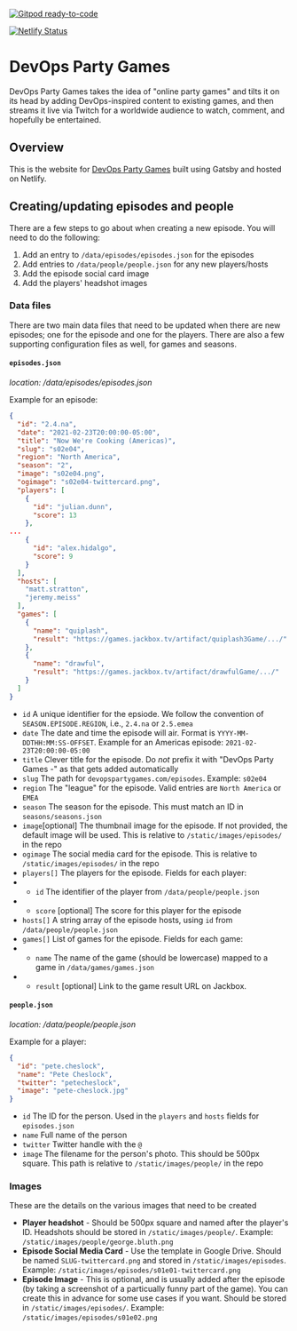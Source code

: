 [![Gitpod ready-to-code](https://img.shields.io/badge/Gitpod-ready--to--code-blue?logo=gitpod)](https://gitpod.io/#https://github.com/DevOpsPartyGames/devopspartygames-web)

[![Netlify Status](https://api.netlify.com/api/v1/badges/8a7ce451-b997-4325-a2b0-1429ddcd2c72/deploy-status)](https://app.netlify.com/sites/graceful-sage-db0ff/deploys)

# DevOps Party Games

DevOps Party Games takes the idea of "online party games" and tilts it on its head by adding DevOps-inspired content to existing games, and then streams it live via Twitch for a worldwide audience to watch, comment, and hopefully be entertained.

## Overview

This is the website for [DevOps Party Games](https://devopspartygames.com) built using Gatsby and hosted on Netlify.

## Creating/updating episodes and people

There are a few steps to go about when creating a new episode. You will need to do the following:

1. Add an entry to `/data/episodes/episodes.json` for the episodes
1. Add entries to `/data/people/people.json` for any new players/hosts
1. Add the episode social card image
1. Add the players' headshot images

### Data files

There are two main data files that need to be updated when there are new episodes; one for the episode and one for the players. There are also a few supporting configuration files as well, for games and seasons.

#### `episodes.json`

*location: /data/episodes/episodes.json*

Example for an episode:

```json
{
  "id": "2.4.na",
  "date": "2021-02-23T20:00:00-05:00",
  "title": "Now We're Cooking (Americas)",
  "slug": "s02e04",
  "region": "North America",
  "season": "2",
  "image": "s02e04.png",
  "ogimage": "s02e04-twittercard.png",
  "players": [
    {
      "id": "julian.dunn",
      "score": 13
    },
...
    {
      "id": "alex.hidalgo",
      "score": 9
    }
  ],
  "hosts": [
    "matt.stratton",
    "jeremy.meiss"
  ],
  "games": [
    {
      "name": "quiplash",
      "result": "https://games.jackbox.tv/artifact/quiplash3Game/.../"
    },
    {
      "name": "drawful",
      "result": "https://games.jackbox.tv/artifact/drawfulGame/.../"
    }
  ]
}
```

* `id` A unique identifier for the epsiode. We follow the convention of `SEASON.EPISODE.REGION`, i.e., `2.4.na` or `2.5.emea`
* `date` The date and time the episode will air. Format is `YYYY-MM-DDTHH:MM:SS-OFFSET`. Example for an Americas episode: `2021-02-23T20:00:00-05:00`
* `title` Clever title for the episode. Do *not* prefix it with "DevOps Party Games -" as that gets added automatically
* `slug` The path for `devopspartygames.com/episodes`. Example: `s02e04`
* `region` The "league" for the episode. Valid entries are `North America` or `EMEA`
* `season` The season for the episode. This must match an ID in `seasons/seasons.json`
* `image`[optional] The thumbnail image for the episode. If not provided, the default image will be used. This is relative to `/static/images/episodes/` in the repo
* `ogimage` The social media card for the episode. This is relative to `/static/images/episodes/` in the repo
* `players[]` The players for the episode. Fields for each player:
* * `id` The identifier of the player from `/data/people/people.json`
* * `score` [optional] The score for this player for the episode
* `hosts[]` A string array of the episode hosts, using `id` from `/data/people/people.json`
* `games[]` List of games for the episode. Fields for each game:
* * `name` The name of the game (should be lowercase) mapped to a game in `/data/games/games.json`
* * `result` [optional] Link to the game result URL on Jackbox. 

#### `people.json`

*location: /data/people/people.json*

Example for a player:

```json
{
  "id": "pete.cheslock",
  "name": "Pete Cheslock",
  "twitter": "petecheslock",
  "image": "pete-cheslock.jpg"
}
```

* `id` The ID for the person. Used in the `players` and `hosts` fields for `episodes.json`
* `name` Full name of the person
* `twitter` Twitter handle with the `@`
* `image` The filename for the person's photo. This should be 500px square. This path is relative to `/static/images/people/` in the repo

### Images

These are the details on the various images that need to be created

* **Player headshot** - Should be 500px square and named after the player's ID. Headshots should be stored in `/static/images/people/`. Example: `/static/images/people/george.bluth.png`
* **Episode Social Media Card** - Use the template in Google Drive. Should be named `SLUG-twittercard.png` and stored in `/static/images/episodes`. Example: `/static/images/episodes/s01e01-twittercard.png`
* **Episode Image** - This is optional, and is usually added after the episode (by taking a screenshot of a particually funny part of the game). You can create this in advance for some use cases if you want. Should be stored in `/static/images/episodes/`. Example: `/static/images/episodes/s01e02.png`
